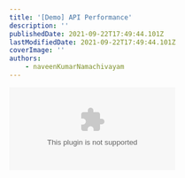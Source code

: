 ```yaml
---
title: '[Demo] API Performance'
description: ''
publishedDate: 2021-09-22T17:49:44.101Z
lastModifiedDate: 2021-09-22T17:49:44.101Z
coverImage: ''
authors:
    - naveenKumarNamachivayam
---
```


<Embed
	type="youtube"
	url="https://youtu.be/yCE7QvwG1-c?t=1110"
	title="[Demo] API Performance"
/>

